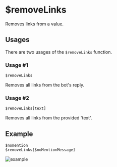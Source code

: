 # $removeLinks
Removes links from a value.

## Usages
There are two usages of the `$removeLinks` function.

### Usage #1
```
$removeLinks
```
Removes all links from the bot's reply.

### Usage #2
```
$removeLinks[text]
```
Removes all links from the provided 'text'.

## Example
```
$nomention
$removeLinks[$noMentionMessage]
```

![example](https://user-images.githubusercontent.com/69215413/123530440-40914e80-d6c8-11eb-9fa1-e1aa488a1c80.png)
